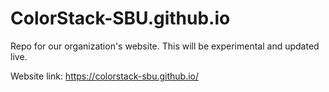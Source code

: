 # ColorStack-SBU.github.io
Repo for our organization's website. This will be experimental and updated live.

Website link: https://colorstack-sbu.github.io/
